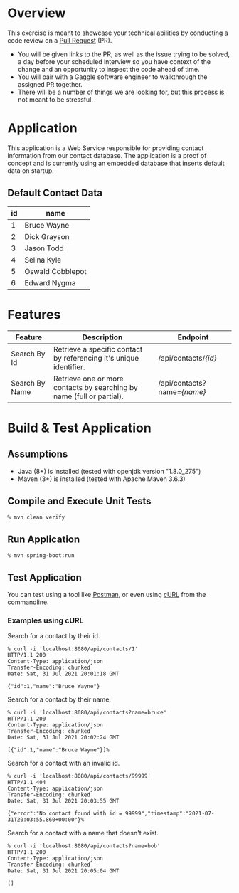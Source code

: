 # Overview
This exercise is meant to showcase your technical abilities by conducting a code review on a [Pull Request](https://docs.github.com/en/github/collaborating-with-pull-requests/proposing-changes-to-your-work-with-pull-requests/about-pull-requests) (PR).
* You will be given links to the PR, as well as the issue trying to be solved, a day before your scheduled interview so you have context of the change and an opportunity to inspect the code ahead of time.
* You will pair with a Gaggle software engineer to walkthrough the assigned PR together.
* There will be a number of things we are looking for, but this process is not meant to be stressful.

# Application
This application is a Web Service responsible for providing contact information from our contact database. The application is a proof of concept and is currently using an embedded database that inserts default data on startup.

## Default Contact Data
| id | name |
| --- | --- |
| 1 | Bruce Wayne |
| 2 | Dick Grayson |
| 3 | Jason Todd |
| 4 | Selina Kyle |
| 5 | Oswald Cobblepot |
| 6 | Edward Nygma |

# Features
| Feature | Description | Endpoint |
| --- | --- | --- |
| Search By Id  | Retrieve a specific contact by referencing it's unique identifier. | /api/contacts/_{id}_ |
| Search By Name  | Retrieve one or more contacts by searching by name (full or partial).  | /api/contacts?name=_{name}_ |

# Build & Test Application
## Assumptions
* Java (8+) is installed (tested with openjdk version "1.8.0_275")
* Maven (3+) is installed (tested with Apache Maven 3.6.3)

## Compile and Execute Unit Tests
```shell
% mvn clean verify
```

## Run Application
```shell
% mvn spring-boot:run
```

## Test Application
You can test using a tool like [Postman](https://www.postman.com/), or even using [cURL](https://curl.se/docs/manpage.html) from the commandline.

### Examples using cURL
Search for a contact by their id.
```shell
% curl -i 'localhost:8080/api/contacts/1'
HTTP/1.1 200 
Content-Type: application/json
Transfer-Encoding: chunked
Date: Sat, 31 Jul 2021 20:01:18 GMT

{"id":1,"name":"Bruce Wayne"}
```
Search for a contact by their name.
```shell
% curl -i 'localhost:8080/api/contacts?name=bruce'
HTTP/1.1 200 
Content-Type: application/json
Transfer-Encoding: chunked
Date: Sat, 31 Jul 2021 20:02:24 GMT

[{"id":1,"name":"Bruce Wayne"}]%
```
Search for a contact with an invalid id.
```shell
% curl -i 'localhost:8080/api/contacts/99999'
HTTP/1.1 404 
Content-Type: application/json
Transfer-Encoding: chunked
Date: Sat, 31 Jul 2021 20:03:55 GMT

{"error":"No contact found with id = 99999","timestamp":"2021-07-31T20:03:55.860+00:00"}%
```
Search for a contact with a name that doesn't exist.
```shell
% curl -i 'localhost:8080/api/contacts?name=bob'  
HTTP/1.1 200 
Content-Type: application/json
Transfer-Encoding: chunked
Date: Sat, 31 Jul 2021 20:05:04 GMT

[]
```
